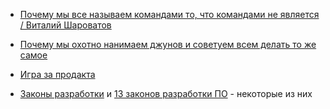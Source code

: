 - [Почему мы все называем командами то, что командами не является / Виталий Шароватов](https://www.youtube.com/watch?v=vfAdfiSd-a0&list=WL&index=95)
- [Почему мы охотно нанимаем джунов и советуем всем делать то же самое](https://habr.com/ru/companies/agima/articles/856526/)

- [Игра за продакта](https://tsergey-tm.github.io/dev-game/)

- [Законы разработки](https://hacker-laws.com/) и [13 законов разработки ПО](https://habr.com/ru/companies/ruvds/articles/898254/) - некоторые из них